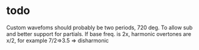 # todo
Custom wavefoms should probably be two periods, 720 deg. To allow sub and better support for partials.
If base freq. is 2x, harmonic overtones are x/2, for example 7/2=>3.5 => disharmonic

